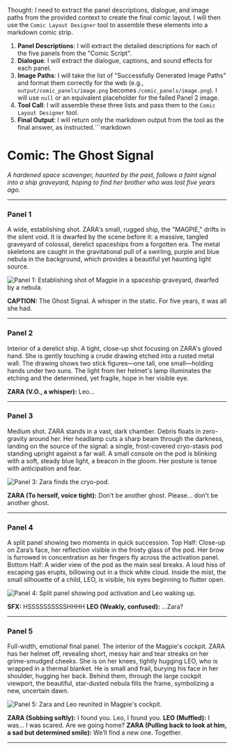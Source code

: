 Thought: I need to extract the panel descriptions, dialogue, and image paths from the provided context to create the final comic layout. I will then use the `Comic Layout Designer` tool to assemble these elements into a markdown comic strip.

1.  **Panel Descriptions**: I will extract the detailed descriptions for each of the five panels from the "Comic Script".
2.  **Dialogue**: I will extract the dialogue, captions, and sound effects for each panel.
3.  **Image Paths**: I will take the list of "Successfully Generated Image Paths" and format them correctly for the web (e.g., `output/comic_panels/image.png` becomes `/comic_panels/image.png`). I will use `null` or an equivalent placeholder for the failed Panel 2 image.
4.  **Tool Call**: I will assemble these three lists and pass them to the `Comic Layout Designer` tool.
5.  **Final Output**: I will return only the markdown output from the tool as the final answer, as instructed.```markdown
# Comic: The Ghost Signal

*A hardened space scavenger, haunted by the past, follows a faint signal into a ship graveyard, hoping to find her brother who was lost five years ago.*

---

### **Panel 1**

A wide, establishing shot. ZARA's small, rugged ship, the "MAGPIE," drifts in the silent void. It is dwarfed by the scene before it: a massive, tangled graveyard of colossal, derelict spaceships from a forgotten era. The metal skeletons are caught in the gravitational pull of a swirling, purple and blue nebula in the background, which provides a beautiful yet haunting light source.

![Panel 1: Establishing shot of Magpie in a spaceship graveyard, dwarfed by a nebula.](/comic_panels/server_generated_gemini-image-tutorial_1757952460655.png)

**CAPTION:** The Ghost Signal. A whisper in the static. For five years, it was all she had.

---

### **Panel 2**

Interior of a derelict ship. A tight, close-up shot focusing on ZARA's gloved hand. She is gently touching a crude drawing etched into a rusted metal wall. The drawing shows two stick figures—one tall, one small—holding hands under two suns. The light from her helmet's lamp illuminates the etching and the determined, yet fragile, hope in her visible eye.

**ZARA (V.O., a whisper):** Leo...

---

### **Panel 3**

Medium shot. ZARA stands in a vast, dark chamber. Debris floats in zero-gravity around her. Her headlamp cuts a sharp beam through the darkness, landing on the source of the signal: a single, frost-covered cryo-stasis pod standing upright against a far wall. A small console on the pod is blinking with a soft, steady blue light, a beacon in the gloom. Her posture is tense with anticipation and fear.

![Panel 3: Zara finds the cryo-pod.](/comic_panels/consistent_panel_003_zara.png)

**ZARA (To herself, voice tight):** Don't be another ghost. Please... don't be another ghost.

---

### **Panel 4**

A split panel showing two moments in quick succession. Top Half: Close-up on Zara’s face, her reflection visible in the frosty glass of the pod. Her brow is furrowed in concentration as her fingers fly across the activation panel. Bottom Half: A wider view of the pod as the main seal breaks. A loud hiss of escaping gas erupts, billowing out in a thick white cloud. Inside the mist, the small silhouette of a child, LEO, is visible, his eyes beginning to flutter open.

![Panel 4: Split panel showing pod activation and Leo waking up.](/comic_panels/consistent_panel_004_zara.png)

**SFX:** HSSSSSSSSSSHHHH
**LEO (Weakly, confused):** …Zara?

---

### **Panel 5**

Full-width, emotional final panel. The interior of the Magpie's cockpit. ZARA has her helmet off, revealing short, messy hair and tear streaks on her grime-smudged cheeks. She is on her knees, tightly hugging LEO, who is wrapped in a thermal blanket. He is small and frail, burying his face in her shoulder, hugging her back. Behind them, through the large cockpit viewport, the beautiful, star-dusted nebula fills the frame, symbolizing a new, uncertain dawn.

![Panel 5: Zara and Leo reunited in Magpie's cockpit.](/comic_panels/consistent_panel_005_zara.png)

**ZARA (Sobbing softly):** I found you. Leo, I found you.
**LEO (Muffled):** I was… I was scared. Are we going home?
**ZARA (Pulling back to look at him, a sad but determined smile):** We’ll find a new one. Together.

---
```